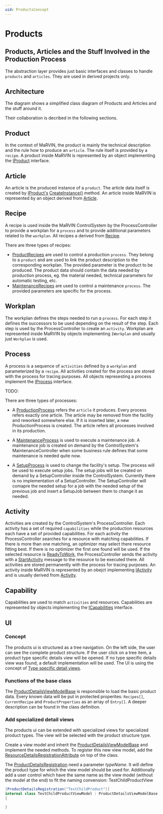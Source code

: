 ```yaml
---
uid: ProductsConcept
---
```

# Products

## Products, Articles and the Stuff Involved in the Production Process

The abstraction layer provides just basic interfaces and classes to handle `products` and `articles`.
They are used in derived projects only.

## Architecture

The diagram shows a simplified class diagram of Products and Articles and the stuff around it.

<!--
ToDo: New Image?
 ![](images\ProcessAndActivity.png "EA:MARVIN.MARVIN 2.0.ControlSystem.Level-2.Implementation.ReverseEngineering.ProcessAndActivity") -->

Their collaboration is decribed in the following sections.

## Product

In the context of MaRVIN, the product is mainly the technical description and the rule how to produce an `article`. The rule itself is provided by a `recipe`. A product inside MaRVIN is represented by an object implementing the [IProduct](xref:Marvin.AbstractionLayer.IProduct) interface.

## Article

An article is the produced instance of a `product`. The article data itself is created by [IProduct's](xref:Marvin.AbstractionLayer.IProduct) [CreateInstance()](xref:Marvin.AbstractionLayer.IProduct.CreateInstance) method. An article inside MaRVIN is represented by an object derived from [Article](xref:Marvin.AbstractionLayer.Article).

## Recipe

A recipe is used inside the MaRVIN ControlSystem by the ProcessController to provide a workplan for a `process` and to provide additional parameters related to the `workplan`. All recipes a derived from [Recipe](xref:Marvin.AbstractionLayer.Recipe).

There are three types of recipes:

- [ProductRecipes](xref:Marvin.AbstractionLayer.ProductRecipe) are used to control a production `process`. They belong to a `product` and are used to link the product description to the corresponding workplan. The provided parameter is the product to be produced. The product data should contain the data needed by  production process, eg. the material needed, technical parameters for automatic testing, etc.
- [MaintenanceRecipes](xref:Marvin.AbstractionLayer.MaintenanceRecipe) are used to control a maintenance `process`. The provided parameters are specific for the process.

## Workplan

The workplan defines the steps needed to run a `process`. For each step it defines the successors to be used depending on the result of the step. Each step is used by the ProcessController to create an `activity`. Workplan are represented inside MaRVIN by objects implementing `IWorkplan` and usually just `Workplan` is used.

## Process

A process is a sequence of `activities` defined by a `workplan` and parameterized by a `recipe`. All activities created for the process are stored with the process for tracing purposes. All objects represesting a process implement the [IProcess](xref:Marvin.AbstractionLayer.IProcess) interface.

TODO:

There are three types of processes:

- A [ProductionProcess](xref:Marvin.AbstractionLayer.ProductionProcess) refers the `article` it produces. Every process refers exactly one article. The article may be removed from the facility and reworked somewhere else. If it is inserted later, a new ProductionProcess is created. The article refers all processes involved in its production.

- A [MaintenanceProcess](xref:Marvin.AbstractionLayer.MaintenanceProcess) is used to execute a maintenance job. A maintenance job is created on demand by the ControlSystem's MaintenanceController when some business rule defines that some maintenance is needed quite now.

- A [SetupProcess](xref:Marvin.AbstractionLayer.SetupProcess) is used to change the facility's setup. The process will be used to execute setup jobs. The setup jobs will be created on demand by a SetupController inside the ControlSystem. Currently there is no implementation of a SetupController. The SetupController will comapre the needed setup for a job with the needed setup of the previous job and insert a SetupJob between them to change it as needed.

## Activity

Activities are created by the ControlSystem's ProcessController. Each activity has a set of required `capabilities` while the production resources each have a set of provided capabilities. For each activity the ProcessController searches for a resource with matching capabilities. If there is more than one matching, an optimizer may select there resource fitting best. If there is no optimizer the first one found will be used. If the selected resource is [ReadyToWork](xref:Marvin.AbstractionLayer.Resources.ReadyToWork), the ProcessController sends the activity with a [StartActivity](xref:Marvin.AbstractionLayer.Resources.StartActivity) message to the resource to be executed there. All activities are stored permanently with the process for tracing purposes. An activity inside MaRVIN is represented by an obejct implementing [IActivity](xref:Marvin.AbstractionLayer.IActivity) and is usually derived from [Activity](xref:Marvin.AbstractionLayer.Activity).

## Capability

Capabilities are used to match `activities` and resources. Capabilities are represented by objects implementing the [ICapabilities](xref:Marvin.AbstractionLayer.Capabilities.ICapabilities) interface.

## UI

### Concept

The products ui is structured as a tree navigation. On the left side, the user can see the complete product structure. If the user click on a tree item, a product type specific details view will be opened. If no type specific details view was found, a default implementation will be used. The UI is using the concept of [Type specific detail views](xref:MasterDetailUIs).

### Functions of the base class

The [ProductDetailsViewModelBase](xref:Marvin.Products.UI.Interaction.ProductDetailsViewModelBase) is responsible to load the basic product data. Every known data will be put in protected properites: `Recipes[]`, `CurrentRecipe` and `ProductProperties` as an array of `Entry[]`. A deeper description can be found in the class definition.

### Add specialized detail views

The products ui can be extended with specialized views for specialized product types. The view will be selected with the product structure type.

Create a view model and inherit the [ProductDetailsViewModelBase](xref:Marvin.Products.UI.Interaction.ProductDetailsViewModelBase) and implement the needed methods. To register this new view model, add the [ResourceDetailsRegistrationAttribute](xref:Marvin.Resources.UI.ResourceDetailsRegistrationAttribute) on top of the class.

The [ProductDetailsRegistration](xref:Marvin.Products.UI.ProductDetailsRegistrationAttribute) need a parameter *typeName*. It will define the product type for which the view model should be used for. Additionally add a user control which have the same name as the view model (without the model at the end) to fit the naming convension: TestChildProductView

````cs
[ProductDetailsRegistration("TestChildProduct")]
internal class TestChildProductViewModel : ProductDetailsViewModelBase
{

}
````
